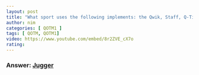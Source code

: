 ```yaml
---
layout: post
title: "What sport uses the following implements: the Qwik, Staff, Q-Tip, Longsword, Shield, Chain?"
author: nim
categories: [ QOTM1 ]
tags: [ QOTM, QOTM1]
video: https://www.youtube.com/embed/8r2ZVE_cX7o
rating: 
---
```


### Answer:  [Jugger](https://www.juggerblog.net/index.php?/archives/91-Patches-for-player-positions.html)
